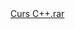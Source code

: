 <html>
  <head>
    <title>DomnulTudor - CURS C</title>
    <link rel="stylesheet" href="static/style.css" type="text/css" />
    <meta http-equiv="Content-Type" content="text/html;charset=utf-8" />
  </head>
  <body>
    <div class="wiki" id="content_view" style="display: block;">
<a href="files/Curs%20C%2B%2B.rar">Curs C++.rar</a>
    </div>
  </body>
</html>